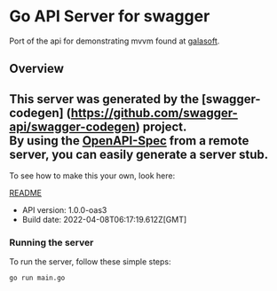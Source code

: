 # Go API Server for swagger

Port of the api for demonstrating mvvm found at [galasoft](https://galasoft.ch/labs/Customers/CustomerService.svc).

## Overview
This server was generated by the [swagger-codegen]
(https://github.com/swagger-api/swagger-codegen) project.  
By using the [OpenAPI-Spec](https://github.com/OAI/OpenAPI-Specification) from a remote server, you can easily generate a server stub.  
-

To see how to make this your own, look here:

[README](https://github.com/swagger-api/swagger-codegen/blob/master/README.md)

- API version: 1.0.0-oas3
- Build date: 2022-04-08T06:17:19.612Z[GMT]


### Running the server
To run the server, follow these simple steps:

```
go run main.go
```

